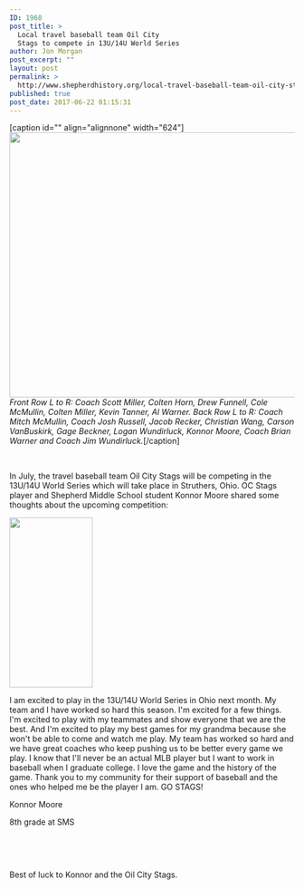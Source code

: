 ```yaml
---
ID: 1968
post_title: >
  Local travel baseball team Oil City
  Stags to compete in 13U/14U World Series
author: Jon Morgan
post_excerpt: ""
layout: post
permalink: >
  http://www.shepherdhistory.org/local-travel-baseball-team-oil-city-stags-to-complete-in-13u14u-world-series/
published: true
post_date: 2017-06-22 01:15:31
---
```

[caption id="" align="alignnone" width="624"]<img src="http://www.shepherdhistory.org/wp-content/uploads/2017/06/null-46.jpeg" alt="" width="624" height="468" /> <em>Front Row L to R: Coach Scott Miller, Colten Horn, Drew Funnell, Cole McMullin, Colten Miller, Kevin Tanner, Al Warner. Back Row L to R: Coach Mitch McMullin, Coach Josh Russell, Jacob Recker, Christian Wang, Carson VanBuskirk, Gage Beckner, Logan Wundirluck, Konnor Moore, Coach Brian Warner and Coach Jim Wundirluck.</em>[/caption]

&nbsp;

In July, the travel baseball team Oil City Stags will be competing in the 13U/14U World Series which will take place in Struthers, Ohio. OC Stags player and Shepherd Middle School student Konnor Moore shared some thoughts about the upcoming competition:

<img class="size-medium wp-image-1971 alignleft" src="http://www.shepherdhistory.org/wp-content/uploads/2017/06/19402483_10214128871204797_2029976315_o-147x300.jpg" alt="" width="147" height="300" />

I am excited to play in the 13U/14U World Series in Ohio next month. My team and I have worked so hard this season. I'm excited for a few things. I'm excited to play with my teammates and show everyone that we are the best. And I'm excited to play my best games for my grandma because she won't be able to come and watch me play. My team has worked so hard and we have great coaches who keep pushing us to be better every game we play. I know that I'll never be an actual MLB player but I want to work in baseball when I graduate college. I love the game and the history of the game. Thank you to my community for their support of baseball and the ones who helped me be the player I am. GO STAGS!

Konnor Moore

8th grade at SMS

&nbsp;

&nbsp;

Best of luck to Konnor and the Oil City Stags.